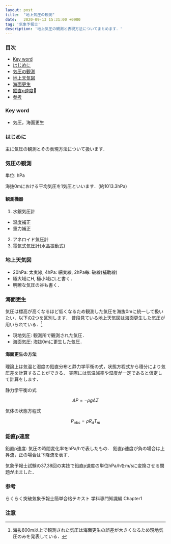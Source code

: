 ```yaml
---
layout: post
title:  "地上気圧の観測"
date:   2020-09-13 15:31:00 +0900
tag: '気象予報士'
description: '地上気圧の観測と表現方法についてまとめます．'
---
```


### 目次
- [Key word](#key-word)
- [はじめに](#はじめに)
- [気圧の観測](#気圧の観測)
- [地上天気図](#地上天気図)
- [海面更生](#海面更生)
- [鉛直p速度](#鉛直p速度)
- [参考](#参考)

### Key word
- 気圧，海面更生

### はじめに
主に気圧の観測とその表現方法について扱います．

### 気圧の観測
単位: hPa

海抜0mにおける平均気圧を1気圧といいます．(約1013.3hPa)

#### 観測機器
1. 水銀気圧計
  - 温度補正
  - 重力補正
2. アネロイド気圧計
3. 電気式気圧計(水晶振動式)

### 地上天気図
- 20hPa: 太実線, 4hPa: 細実線, 2hPa毎: 破線(補助線)
- 極大域にH, 極小域にLと書く．
- 明瞭な気圧の谷も書く．

### 海面更生
気圧は標高が高くなるほど低くなるため観測した気圧を海抜0mに統一して扱いたい．以下の2つを区別します．
普段見ている地上天気図は海面更生した気圧が用いられている．[^sealevel]
- 現地気圧: 観測所で観測された気圧．
- 海面気圧: 海抜0mに更生した気圧．

#### 海面更生の方法
理論上は気温と湿度の鉛直分布と静力学平衡の式，状態方程式から積分により気圧差を計算することができる．
実際には気温減率や湿度が一定であると仮定して計算をします．

静力学平衡の式

$$
  \Delta P = - \rho g \Delta Z
$$

気体の状態方程式

$$
  P_{obs} = \rho R_d T_m
$$

### 鉛直p速度
鉛直p速度: 気圧の時間変化率をhPa/hで表したもの．
鉛直p速度が負の場合は上昇流，正の場合は下降流を表す．

気象予報士試験の37,38回の実技で鉛直p速度の単位hPa/hをm/sに変換させる問題が出ました．

### 参考
らくらく突破気象予報士簡単合格テキスト 学科専門知識編 Chapter1


### 注意
[^sealevel]: 海抜800m以上で観測された気圧は海面更生の誤差が大きくなるため現地気圧のみを発表している．
